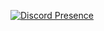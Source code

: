 [![Discord Presence](https://lanyard.cnrad.dev/api/296863192838307840?idleMessage=Working%20hard%20or%20hardly%20working&animated=true&animatedDecoration=true&showDisplayName=true&hideDecoration=true&hideClan=false&hideBadges=true&hideStatus=false&hideSpotify=false&hideProfile=false&hideTimestamp=false&hideDiscrim=false)](https://discord.com/users/296863192838307840)
